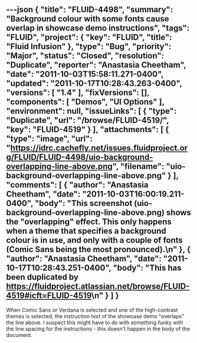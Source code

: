 ---json
{
  "title": "FLUID-4498",
  "summary": "Background colour with some fonts cause overlap in showcase demo instructions",
  "tags": "FLUID",
  "project": {
    "key": "FLUID",
    "title": "Fluid Infusion"
  },
  "type": "Bug",
  "priority": "Major",
  "status": "Closed",
  "resolution": "Duplicate",
  "reporter": "Anastasia Cheetham",
  "date": "2011-10-03T15:58:11.271-0400",
  "updated": "2011-10-17T10:28:43.263-0400",
  "versions": [
    "1.4"
  ],
  "fixVersions": [],
  "components": [
    "Demos",
    "UI Options"
  ],
  "environment": null,
  "issueLinks": [
    {
      "type": "Duplicate",
      "url": "/browse/FLUID-4519/",
      "key": "FLUID-4519"
    }
  ],
  "attachments": [
    {
      "type": "image",
      "url": "https://idrc.cachefly.net/issues.fluidproject.org/FLUID/FLUID-4498/uio-background-overlapping-line-above.png",
      "filename": "uio-background-overlapping-line-above.png"
    }
  ],
  "comments": [
    {
      "author": "Anastasia Cheetham",
      "date": "2011-10-03T16:00:19.211-0400",
      "body": "This screenshot (uio-background-overlapping-line-above.png) shows the \"overlapping\" effect. This only happens when a theme that specifies a background colour is in use, and only with a couple of fonts (Comic Sans being the most pronounced).\n"
    },
    {
      "author": "Anastasia Cheetham",
      "date": "2011-10-17T10:28:43.251-0400",
      "body": "This has been duplicated by <https://fluidproject.atlassian.net/browse/FLUID-4519#icft=FLUID-4519>\n"
    }
  ]
}
---
When Comic Sans or Verdana is selected and one of the high-contrast themes is selected, the instruction text of the showcase demo "overlaps" the line above. I suspect this might have to do with something funky with the line spacing for the instructions - this doesn't happen in the body of the document.

        